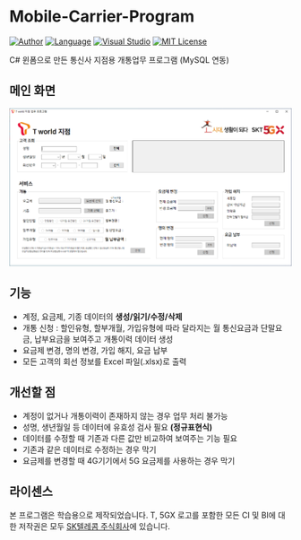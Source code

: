 # Mobile-Carrier-Program
[![Author](https://img.shields.io/badge/author-taegeon-red?style=flat-square)]( https://github.com/taegeon-ryan ) [![Language](https://img.shields.io/badge/language-C%23-green?style=flat-square)]() [![Visual Studio](https://img.shields.io/badge/tools-Visual%20Studio,%20MySQL-green?style=flat-square)]() [![MIT License](https://img.shields.io/badge/license-MIT%20License-blue?style=flat-square)]( https://opensource.org/licenses/MIT )

C# 윈폼으로 만든 통신사 지점용 개통업무 프로그램 (MySQL 연동)

## 메인 화면
[![Main Image](./WinFormTest_Telecom/Form1_img.PNG)]()

## 기능
- 계정, 요금제, 기종 데이터의 **생성/읽기/수정/삭제**
- 개통 신청 : 할인유형, 할부개월, 가입유형에 따라 달라지는 월 통신요금과 단말요금, 납부요금을 보여주고 개통이력 데이터 생성
- 요금제 변경, 명의 변경, 가입 해지, 요금 납부
- 모든 고객의 회선 정보를 Excel 파일(.xlsx)로 출력

## 개선할 점
- 계정이 없거나 개통이력이 존재하지 않는 경우 업무 처리 불가능
- 성명, 생년월일 등 데이터에 유효성 검사 필요 **(정규표현식)**
- 데이터를 수정할 때 기존과 다른 값만 비교하여 보여주는 기능 필요
- 기존과 같은 데이터로 수정하는 경우 막기
- 요금제를 변경할 때 4G기기에서 5G 요금제를 사용하는 경우 막기

## 라이센스
본 프로그램은 학습용으로 제작되었습니다. T, 5GX 로고를 포함한 모든 CI 및 BI에 대한 저작권은 모두 [SK텔레콤 주식회사](https://www.sktelecom.com/index.html)에 있습니다.
